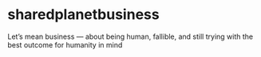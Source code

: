 # sharedplanetbusiness
Let’s mean business — about being human, fallible, and still trying with the best outcome for humanity in mind
